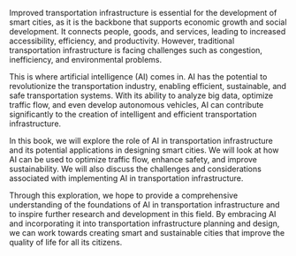 
Improved transportation infrastructure is essential for the development of smart cities, as it is the backbone that supports economic growth and social development. It connects people, goods, and services, leading to increased accessibility, efficiency, and productivity. However, traditional transportation infrastructure is facing challenges such as congestion, inefficiency, and environmental problems.

This is where artificial intelligence (AI) comes in. AI has the potential to revolutionize the transportation industry, enabling efficient, sustainable, and safe transportation systems. With its ability to analyze big data, optimize traffic flow, and even develop autonomous vehicles, AI can contribute significantly to the creation of intelligent and efficient transportation infrastructure.

In this book, we will explore the role of AI in transportation infrastructure and its potential applications in designing smart cities. We will look at how AI can be used to optimize traffic flow, enhance safety, and improve sustainability. We will also discuss the challenges and considerations associated with implementing AI in transportation infrastructure.

Through this exploration, we hope to provide a comprehensive understanding of the foundations of AI in transportation infrastructure and to inspire further research and development in this field. By embracing AI and incorporating it into transportation infrastructure planning and design, we can work towards creating smart and sustainable cities that improve the quality of life for all its citizens.
